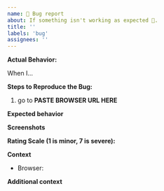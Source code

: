 ```yaml
---
name: 🐛 Bug report
about: If something isn't working as expected 🤔.
title: ''
labels: 'bug'
assignees: ''
---
```


**Actual Behavior:**

<!--A clear and concise description of what the bug is.-->

When I...

**Steps to Reproduce the Bug:**

<!--Steps to reproduce the behavior. Please copy paste the browser url as the first step-->

1. go to **PASTE BROWSER URL HERE**

**Expected behavior**

<!--A clear and concise description of what you expected to happen.-->

**Screenshots**

<!--If applicable, add screenshots to help explain your problem.-->

**Rating Scale (1 is minor, 7 is severe):**

<!-- -->

**Context**

- Browser:

**Additional context**

<!--Add any other context about the problem here.-->
